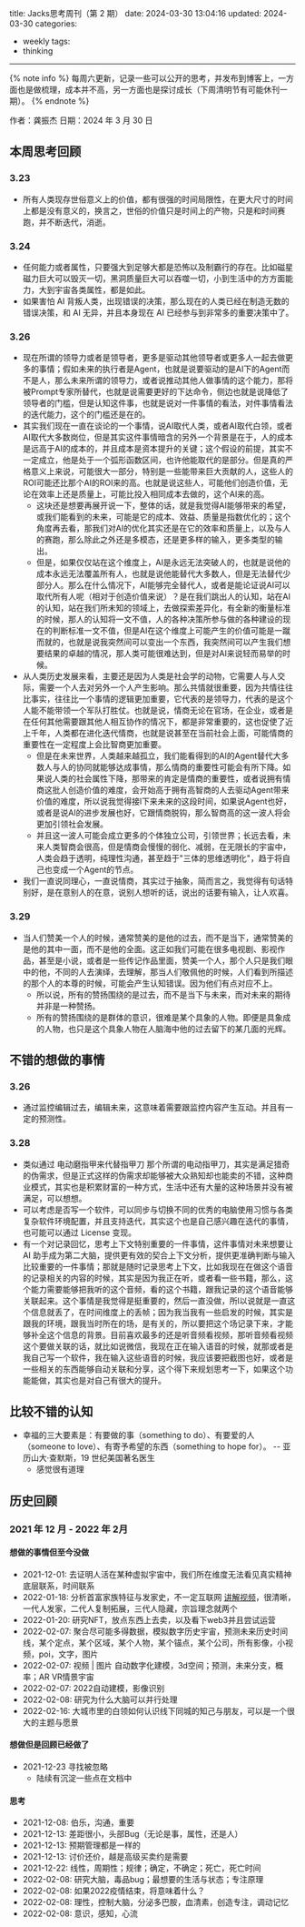 title: Jacks思考周刊（第 2 期）
date: 2024-03-30 13:04:16
updated: 2024-03-30
categories:
- weekly
tags:
- thinking

---

{% note info %} 每周六更新，记录一些可以公开的思考，并发布到博客上，一方面也是做梳理，成本并不高，另一方面也是探讨成长（下周清明节有可能休刊一期）。 {% endnote %}

<!-- more -->

作者：龚振杰
日期：2024 年 3 月 30 日

## 本周思考回顾

### 3.23

- 所有人类现存世俗意义上的价值，都有很强的时间局限性，在更大尺寸的时间上都是没有意义的，换言之，世俗的价值只是时间上的产物，只是和时间赛跑，并不断迭代，消逝。

### 3.24

- 任何能力或者属性，只要强大到足够大都是恐怖以及制霸行的存在。比如磁星磁力巨大可以毁灭一切，黑洞质量巨大可以吞噬一切，小到生活中的方方面能力，大到宇宙各类属性，都是如此。
- 如果害怕 AI 背叛人类，出现错误的决策，那么现在的人类已经在制造无数的错误决策，和 AI 无异，并且本身现在 AI 已经参与到非常多的重要决策中了。

### 3.26

- 现在所谓的领导力或者是领导者，更多是驱动其他领导者或更多人一起去做更多的事情；假如未来的执行者是Agent，也就是说要驱动的是AI下的Agent而不是人，那么未来所谓的领导力，或者说推动其他人做事情的这个能力，那将被Prompt专家所替代，也就是说需要更好的下达命令，侧边也就是说降低了领导者的门槛，但是认知这件事，也就是说对一件事情的看法，对件事情看法的迭代能力，这个的门槛还是在的。
- 其实我们现在一直在谈论的一个事情，说AI取代人类，或者AI取代白领，或者AI取代大多数岗位，但是其实这件事情暗含的另外一个背景是在于，人的成本是远高于AI的成本的，并且成本是资本提升的关键；这个假设的前提，其实不一定成立，他是处于一个弧形函数区间，也许他能取代的是部分。但是真的严格意义上来说，可能很大一部分，特别是一些能带来巨大贡献的人，这些人的ROI可能还比那个AI的ROI来的高。也就是说这些人，可能他们创造价值，无论在效率上还是质量上，可能比投入相同成本去做的，这个AI来的高。
	- 这块还是想要再展开说一下，整体的话，就是我觉得AI能够带来的希望，或我们能看到的未来，可能是它的成本、效益、质量是指数优化的；这个角度再去看，那我们对AI的优化其实还是在它的效率和质量上，以及与人的赛跑，那么除此之外还是多模态，还是更多样的输入，更多类型的输出。
	- 但是，如果仅仅站在这个维度上，AI是永远无法突破人的，也就是说他的成本永远无法覆盖所有人，也就是说他能替代大多数人，但是无法替代少部分人。那么在什么情况下，AI能够完全替代人，或者是能论证说AI可以取代所有人呢（相对于创造价值来说）？是在我们跳出人的认知，站在AI的认知，站在我们所未知的领域上，去做探索差异化，有全新的衡量标准的时候，那人的认知将一文不值，人的各种决策所参与做的各种建设的现在的判断标准一文不值，但是AI在这个维度上可能产生的价值可能是一蹴而就的，也就是说我突然间可以变出一个东西，我突然间可以产生我们想要结果的卓越的情况，那人类可能很难达到，但是对AI来说轻而易举的时候。
- 从人类历史发展来看，主要还是因为人类是社会学的动物，它需要人与人交际，需要一个人去对另外一个人产生影响。那么共情就很重要，因为共情往往比事实，往往比一个事情的逻辑更加重要，它代表的是领导力，代表的是这个人能不能带领一个军队打胜仗。也就是说，情商无论在官场，在企业，或者是在任何其他需要跟其他人相互协作的情况下，都是非常重要的，这也促使了近上千年，人类都在进化迭代情商，也就是说甚至在当前社会上面，可能情商的重要性在一定程度上会比智商更加重要。
	- 但是在未来世界，人类越来越孤立，我们能看得到的AI的Agent替代大多数人与人的协同就能够达成事情，那么情商的重要性可能会有所下降。如果说人类的社会属性下降，那带来的肯定是情商的重要性，或者说拥有情商这批人创造价值的难度，会开始高于拥有高智商的人去驱动Agent带来价值的难度，所以说我觉得接l下来未来的这段时间，如果说Agent也好，或者是说AI的进步发展也好，它跟情商脱钩，那么智商高的这一波人将会更加引领社会发展。 
	- 并且这一波人可能会成立更多的个体独立公司，引领世界；长远去看，未来人类智商会很高，但是情商会慢慢的弱化、减弱，在无限长的宇宙中，人类会趋于透明，纯理性沟通，甚至趋于"三体的思维透明化"，趋于将自己也变成一个Agent的节点。
- 我们一直说同理心，一直说情商，其实过于抽象，简而言之，我觉得有句话特别好，是在意别人的在意，说别人想听的话，说出的话要有输入，让人欢喜。

### 3.29

- 当人们赞美一个人的时候，通常赞美的是他的过去，而不是当下，通常赞美的是他的其中一面，而不是他的全面。这正如我们可能在很多电视剧、影视作品，甚至是小说，或者是一些传记作品里面，赞美一个人，那个人只是我们眼中的他，不同的人去演绎，去理解，那当人们敬佩他的时候，人们看到所描述的那个人的本尊的时候，可能会产生认知错误。因为他们有点对应不上。
	- 所以说，所有的赞扬围绕的是过去，而不是当下与未来，而对未来的期待并非是一种赞扬。
	- 所有的赞扬围绕的是群体的意识，很难是某个具象的人物。即便是具象成的人物，也只是这个具象人物在人脑海中他的过去留下的某几面的光辉。
	
## 不错的想做的事情

### 3.26

- 通过监控编辑过去，编辑未来，这意味着需要跟监控内容产生互动。并且有一定的预测性。

### 3.28

- 类似通过 电动磨指甲来代替指甲刀 那个所谓的电动指甲刀，其实是满足猎奇的伪需求，但是正式这样的伪需求却能够被大众熟知却也能卖的不错，这种商业模式，其实也是积累财富的一种方式，生活中还有大量的这种场景并没有被满足，可以想想。
- 可以考虑是否写一个软件，可以同步与切换不同的优秀的电脑使用习惯与各类复杂软件环境配置，并且支持迭代，其实这个也是自己感兴趣在迭代的事情，也可能可以通过 License 变现。
- 有一个对记录回忆，思考上下文特别重要的一件事情，这件事情对未来想要让 AI 助手成为第二大脑，提供更有效的契合上下文分析，提供更准确判断与输入比较重要的一件事情；那就是随时记录思考上下文，比如我现在在做这个语音的记录相关的内容的时候，其实是因为我正在听，或者看一些书籍，那么，这个能力需要能够把我听的这个音频，看的这个书籍，跟我记录的这个语音能够关联起来。这个事情是我觉得是挺重要的，然后一直没做，所l以说就是一直这个信息就丢了，在时间维度上的丢帧；因为我当我有一些启发的时候，其实是跟我的环境，跟我当时所在的场，是有关的，所以要把这个场记录下来，才能够补全这个信息的背景。目前喜欢最多的还是听音频看视频，那听音频看视频这个要做关联的话，就比如说微信，我现在正在输入语音的时候，就那或者是我自己写一个软件，我在输入这些语音的时候，我应该要把截图也好，或者是一些相关的东西能够自动关联和分享，这个得下来规划思考一下，如果这个功能能做，其实也是对自己有很大的提升。

## 比较不错的认知

- 幸福的三大要素是：有要做的事（something to do）、有要爱的人（someone to love）、有寄予希望的东西（something to hope for）。 -- 亚历山大·查默斯，19 世纪美国著名医生
	- 感觉很有道理

## 历史回顾

### 2021 年 12 月 - 2022 年 2月

#### 想做的事情但至今没做

- 2021-12-01: 去证明人活在某种虚拟宇宙中，我们所在维度无法看见真实精神底层联系，时间联系
- 2022-01-18: 分析首富家族特征与发家史，不一定互联网 [讲解视频](https://www.bilibili.com/video/BV1HY411h75e/?p=1&share_medium=iphone&share_plat=ios&share_session_id=995504FF-FC7C-4EF1-B284-AFDB92731258&share_source=WEIXIN&share_tag=s_i&timestamp=1642481741&unique_k=R0haNlb)，很清晰，一代人发家，二代人复制拓展，三代人隐藏，宗旨理念就两个
- 2022-01-20: 研究NFT，放点东西上去卖，以及看下web3并且尝试运营
- 2022-02-07: 聚合尽可能多得数据，模拟数字历史宇宙，预测未来历史时间线，某个定点，某个区域，某个人物，某个锚点，某个公司，所有影像，小视频，poi，文字，图片
- 2022-02-07: 视频 | 图片 自动数字化建模，3d空间；预测，未来分支，概率；AR VR情景宇宙
- 2022-02-07: 2022自动建模，影像识别
- 2022-02-08: 研究为什么大脑可以并行处理
- 2022-02-16: 大城市里的白领如何认识线下同城的知己与朋友，可以是一个很大的主题与愿景

#### 想做但是回顾已经做了

- 2021-12-23 寻找被忽略
	- 陆续有沉淀一些点在文档中

#### 思考

- 2021-12-08: 伯乐，沟通，重要
- 2021-12-13: 差距很小，头部Bug（无论是事，属性，还是人）
- 2021-12-13: 预期管理都是一样的 
- 2021-12-13: 讨价还价，越是高级买卖约是需要
- 2021-12-22: 线性，周期性；规律；确定，不确定；死亡，死亡时间
- 2022-02-08: 研究大脑，毒品bug；最想要的生活与状态；专注原理
- 2022-02-08: 如果2022疫情结束，将意味着什么？
- 2022-02-08: 理性，控制大脑，分泌多巴胺，血清素，创造专注，调动记忆
- 2022-02-08: 意识，感知，心流
